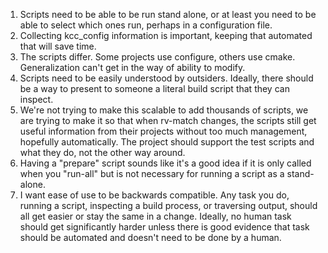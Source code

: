1. Scripts need to be able to be run stand alone, or at least you need to be able to select which ones run, perhaps in a configuration file.
2. Collecting kcc_config information is important, keeping that automated that will save time.
3. The scripts differ. Some projects use configure, others use cmake. Generalization can't get in the way of ability to modify.
4. Scripts need to be easily understood by outsiders. Ideally, there should be a way to present to someone a literal build script that they can inspect.
5. We're not trying to make this scalable to add thousands of scripts, we are trying to make it so that when rv-match changes, the scripts still get useful information from their projects without too much management, hopefully automatically. The project should support the test scripts and what they do, not the other way around. 
6. Having a "prepare" script sounds like it's a good idea if it is only called when you "run-all" but is not necessary for running a script as a stand-alone.
7. I want ease of use to be backwards compatible. Any task you do, running a script, inspecting a build process, or traversing output, should all get easier or stay the same in a change. Ideally, no human task should get significantly harder unless there is good evidence that task should be automated and doesn't need to be done by a human.